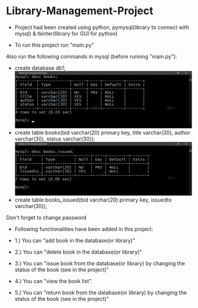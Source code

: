 # Library-Management-Project

- Project had been created using python, pymysql(library to connect with mysql) & tkinter(library for GUI for python)

- To run this project run "main.py"

Also run the following commands in mysql (before running "main.py"):
- create database db1;
![Screenshot](new-books-table.jpg)
- create table books(bid varchar(20) primary key, title varchar(30), author varchar(30), status varchar(30));
![Screenshot](new-books-issued-table1.jpg)
- create table books_issued(bid varchar(20) primary key, issuedto varchar(30));



Don't forget to change password

- Following functionalities have been added in this project:

- 1.) You can "add book in the database(or library)"
- 2.) You can "delete book in the database(or library)"
- 3.) You can "issue book from the database(or library) by changing the status of the book (see in the project)"
- 4.) You can "view the book list".
- 5.) You can "return book from the database(or library) by changing the status of the book (see in the project)"
